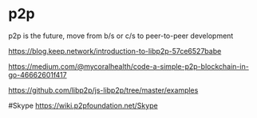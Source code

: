 # p2p
p2p is the future, move from b/s or c/s to peer-to-peer development

https://blog.keep.network/introduction-to-libp2p-57ce6527babe

https://medium.com/@mycoralhealth/code-a-simple-p2p-blockchain-in-go-46662601f417

https://github.com/libp2p/js-libp2p/tree/master/examples

#Skype
https://wiki.p2pfoundation.net/Skype
